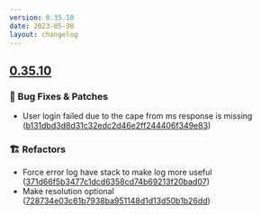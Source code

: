 ```yaml
---
version: 0.35.10
date: 2023-05-30
layout: changelog
---
```

## [0.35.10](#0.35.10)
### 🐛 Bug Fixes & Patches

- User login failed due to the cape from ms response is missing ([b131dbd3d8d31c32edc2d46e2ff244406f349e83](https://github.com/Voxelum/x-minecraft-launcher/commit/b131dbd3d8d31c32edc2d46e2ff244406f349e83))
### 🏗️ Refactors

- Force error log have stack to make log more useful ([371d66f5b3477c1dcd6358cd74b69213f20bad07](https://github.com/Voxelum/x-minecraft-launcher/commit/371d66f5b3477c1dcd6358cd74b69213f20bad07))
- Make resolution optional ([728734e03c61b7938ba951148d1d13d50b1b26dd](https://github.com/Voxelum/x-minecraft-launcher/commit/728734e03c61b7938ba951148d1d13d50b1b26dd))
